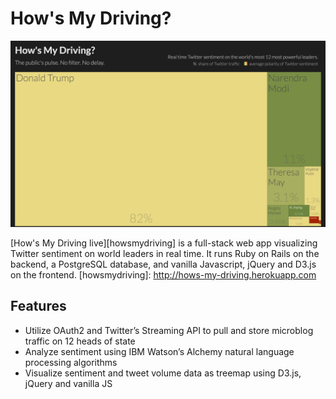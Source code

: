 # How's My Driving?

![Main View](/hows-my-driving.png)

[How's My Driving live][howsmydriving] is a full-stack web app visualizing Twitter sentiment on world leaders in real time.  It runs Ruby on Rails on the backend, a PostgreSQL database, and vanilla Javascript, jQuery and D3.js on the frontend.
[howsmydriving]: http://hows-my-driving.herokuapp.com

## Features
* Utilize OAuth2 and Twitter’s Streaming API to pull and store microblog traffic on 12 heads of state
* Analyze sentiment using IBM Watson’s Alchemy natural language processing algorithms
* Visualize sentiment and tweet volume data as treemap using D3.js, jQuery and vanilla JS

